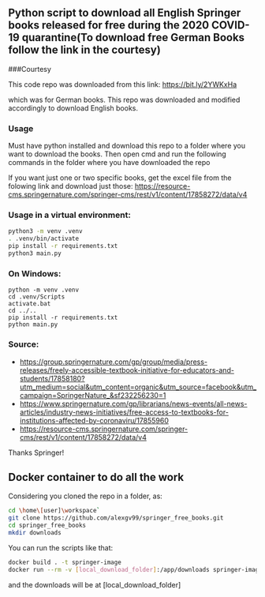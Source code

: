 ## Python script to download all English Springer books released for free during the 2020 COVID-19 quarantine(To download free German Books follow the link in the courtesy)

###Courtesy

This code repo was downloaded from this link: https://bit.ly/2YWKxHa

which was for German books. This repo was downloaded and modified accordingly to download English books.

### Usage

Must have python installed and download this repo to a folder where you want to download the books. Then open cmd and run the following commands in the folder where you have downloaded the repo

If you want just one or two specific books, get the excel file from the folowing link and download just those: https://resource-cms.springernature.com/springer-cms/rest/v1/content/17858272/data/v4


### Usage in a virtual environment:

```bash
python3 -m venv .venv
. .venv/bin/activate
pip install -r requirements.txt
python3 main.py
```

### On Windows:

```
python -m venv .venv
cd .venv/Scripts
activate.bat
cd ../..
pip install -r requirements.txt
python main.py
```

### Source:
* https://group.springernature.com/gp/group/media/press-releases/freely-accessible-textbook-initiative-for-educators-and-students/17858180?utm_medium=social&utm_content=organic&utm_source=facebook&utm_campaign=SpringerNature_&sf232256230=1
* https://www.springernature.com/gp/librarians/news-events/all-news-articles/industry-news-initiatives/free-access-to-textbooks-for-institutions-affected-by-coronaviru/17855960
* https://resource-cms.springernature.com/springer-cms/rest/v1/content/17858272/data/v4

Thanks Springer!

## Docker container to do all the work

Considering you cloned the repo in a folder, as:
```bash
cd \home\[user]\workspace`
git clone https://github.com/alexgv99/springer_free_books.git
cd springer_free_books
mkdir downloads
```
You can run the scripts like that:

```bash
docker build . -t springer-image
docker run --rm -v [local_download_folder]:/app/downloads springer-image
```

and the downloads will be at [local_download_folder]

